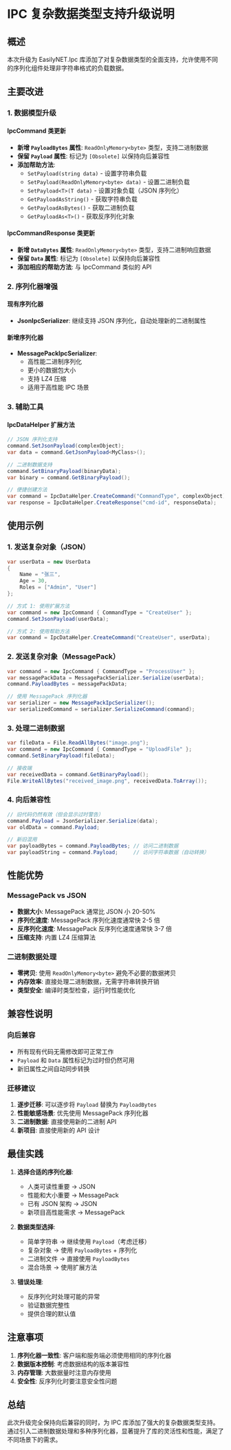 # IPC 复杂数据类型支持升级说明

## 概述

本次升级为 EasilyNET.Ipc 库添加了对复杂数据类型的全面支持，允许使用不同的序列化组件处理非字符串格式的负载数据。

## 主要改进

### 1. 数据模型升级

#### IpcCommand 类更新
- **新增 `PayloadBytes` 属性**: `ReadOnlyMemory<byte>` 类型，支持二进制数据
- **保留 `Payload` 属性**: 标记为 `[Obsolete]` 以保持向后兼容性
- **添加帮助方法**: 
  - `SetPayload(string data)` - 设置字符串负载
  - `SetPayload(ReadOnlyMemory<byte> data)` - 设置二进制负载
  - `SetPayload<T>(T data)` - 设置对象负载（JSON 序列化）
  - `GetPayloadAsString()` - 获取字符串负载
  - `GetPayloadAsBytes()` - 获取二进制负载
  - `GetPayloadAs<T>()` - 获取反序列化对象

#### IpcCommandResponse 类更新
- **新增 `DataBytes` 属性**: `ReadOnlyMemory<byte>` 类型，支持二进制响应数据
- **保留 `Data` 属性**: 标记为 `[Obsolete]` 以保持向后兼容性
- **添加相应的帮助方法**: 与 IpcCommand 类似的 API

### 2. 序列化器增强

#### 现有序列化器
- **JsonIpcSerializer**: 继续支持 JSON 序列化，自动处理新的二进制属性

#### 新增序列化器
- **MessagePackIpcSerializer**: 
  - 高性能二进制序列化
  - 更小的数据包大小
  - 支持 LZ4 压缩
  - 适用于高性能 IPC 场景

### 3. 辅助工具

#### IpcDataHelper 扩展方法
```csharp
// JSON 序列化支持
command.SetJsonPayload(complexObject);
var data = command.GetJsonPayload<MyClass>();

// 二进制数据支持
command.SetBinaryPayload(binaryData);
var binary = command.GetBinaryPayload();

// 便捷创建方法
var command = IpcDataHelper.CreateCommand("CommandType", complexObject);
var response = IpcDataHelper.CreateResponse("cmd-id", responseData);
```

## 使用示例

### 1. 发送复杂对象（JSON）
```csharp
var userData = new UserData 
{ 
    Name = "张三", 
    Age = 30, 
    Roles = ["Admin", "User"] 
};

// 方式 1: 使用扩展方法
var command = new IpcCommand { CommandType = "CreateUser" };
command.SetJsonPayload(userData);

// 方式 2: 使用帮助方法
var command = IpcDataHelper.CreateCommand("CreateUser", userData);
```

### 2. 发送复杂对象（MessagePack）
```csharp
var command = new IpcCommand { CommandType = "ProcessUser" };
var messagePackData = MessagePackSerializer.Serialize(userData);
command.PayloadBytes = messagePackData;

// 使用 MessagePack 序列化器
var serializer = new MessagePackIpcSerializer();
var serializedCommand = serializer.SerializeCommand(command);
```

### 3. 处理二进制数据
```csharp
var fileData = File.ReadAllBytes("image.png");
var command = new IpcCommand { CommandType = "UploadFile" };
command.SetBinaryPayload(fileData);

// 接收端
var receivedData = command.GetBinaryPayload();
File.WriteAllBytes("received_image.png", receivedData.ToArray());
```

### 4. 向后兼容性
```csharp
// 旧代码仍然有效（但会显示过时警告）
command.Payload = JsonSerializer.Serialize(data);
var oldData = command.Payload;

// 新旧混用
var payloadBytes = command.PayloadBytes; // 访问二进制数据
var payloadString = command.Payload;     // 访问字符串数据（自动转换）
```

## 性能优势

### MessagePack vs JSON
- **数据大小**: MessagePack 通常比 JSON 小 20-50%
- **序列化速度**: MessagePack 序列化速度通常快 2-5 倍
- **反序列化速度**: MessagePack 反序列化速度通常快 3-7 倍
- **压缩支持**: 内置 LZ4 压缩算法

### 二进制数据处理
- **零拷贝**: 使用 `ReadOnlyMemory<byte>` 避免不必要的数据拷贝
- **内存效率**: 直接处理二进制数据，无需字符串转换开销
- **类型安全**: 编译时类型检查，运行时性能优化

## 兼容性说明

### 向后兼容
- 所有现有代码无需修改即可正常工作
- `Payload` 和 `Data` 属性标记为过时但仍然可用
- 新旧属性之间自动同步转换

### 迁移建议
1. **逐步迁移**: 可以逐步将 `Payload` 替换为 `PayloadBytes`
2. **性能敏感场景**: 优先使用 MessagePack 序列化器
3. **二进制数据**: 直接使用新的二进制 API
4. **新项目**: 直接使用新的 API 设计

## 最佳实践

1. **选择合适的序列化器**:
   - 人类可读性重要 → JSON
   - 性能和大小重要 → MessagePack
   - 已有 JSON 架构 → JSON
   - 新项目高性能需求 → MessagePack

2. **数据类型选择**:
   - 简单字符串 → 继续使用 `Payload`（考虑迁移）
   - 复杂对象 → 使用 `PayloadBytes` + 序列化
   - 二进制文件 → 直接使用 `PayloadBytes`
   - 混合场景 → 使用扩展方法

3. **错误处理**:
   - 反序列化时处理可能的异常
   - 验证数据完整性
   - 提供合理的默认值

## 注意事项

1. **序列化器一致性**: 客户端和服务端必须使用相同的序列化器
2. **数据版本控制**: 考虑数据结构的版本兼容性
3. **内存管理**: 大数据量时注意内存使用
4. **安全性**: 反序列化时要注意安全性问题

## 总结

此次升级完全保持向后兼容的同时，为 IPC 库添加了强大的复杂数据类型支持。通过引入二进制数据处理和多种序列化器，显著提升了库的灵活性和性能，满足了不同场景下的需求。